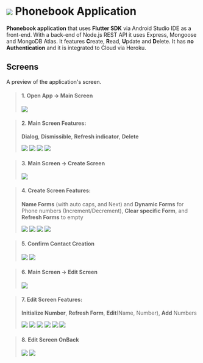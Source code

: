 
# ![](assets/icon/logo-50x50.png)  Phonebook Application

**Phonebook application** that uses **Flutter SDK** via Android Studio IDE as a front-end. With a back-end of Node.js REST API it uses Express, Mongoose and MongoDB Atlas. It features **C**reate, **R**ead, **U**pdate and **D**elete. It has **no Authentication** and it is integrated to Cloud via Heroku.

## Screens

A preview of the application's screen.

>#### 1.  Open App -> Main Screen
>
>![](Screenshots/Splash%20and%20ico%20to%20Main.gif)

>#### 2. Main Screen Features:
>**Dialog**, **Dismissible**, **Refresh indicator**, **Delete**
>
>![](Screenshots/On%20press%20Dialog.gif)
>![](Screenshots/Dismissibles.gif)
>![](Screenshots/Refresh%20Indicator.gif)
>![](Screenshots/Deleting.gif)

>#### 3. Main Screen -> Create Screen
>![](Screenshots/Maint%20to%20Create.gif)

>#### 4. Create Screen Features: 
>**Name Forms** (with auto caps, and Next) and **Dynamic Forms** for Phone numbers (Increment/Decrement), **Clear specific Form**, and **Refresh Forms** to empty
>
>![](Screenshots/Supply%20Form(auto%20Caps%20and%20Next),%20Add%20Phonennums.gif)
>![](Screenshots/CR_Decrement%20Num.gif)
>![](Screenshots/Clear%20Indiv%20Form.gif)
>![](Screenshots/CR_Refresh%20Forms.gif)

>#### 5. Confirm Contact Creation 
>
>![](Screenshots/CR_Confirmation%20Dialog.gif)
>![](Screenshots/CR_Contact%20Created.gif)

>#### 6. Main Screen -> Edit Screen
>
>![](Screenshots/UP_Goto%20Edit%20Screen.gif)

>#### 7. Edit Screen Features:
>**Initialize Number**, **Refresh Form**, **Edit**(Name, Number), **Add** Numbers
>
>![](Screenshots/UP_Initialize%20numebr.gif)
>![](Screenshots/UP_Refresh%20Form.gif)
>![](Screenshots/UP_Edit%20Name.gif)
>![](Screenshots/UP_Edit%20Number.gif)
>![](Screenshots/UP_Add%20Number.gif)
>![](Screenshots/UP_Contact%20Updated.gif)

>#### 8. Edit Screen OnBack 
>
>![](Screenshots/UP_Back%20Dialog_.gif)
>![](Screenshots/UP_Back%20Dialog_Confirm.gif)
>

